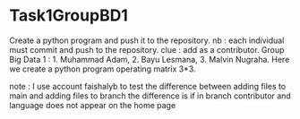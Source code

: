 # Task1GroupBD1
Create a python program and push it to the repository.
nb : each individual must commit and push to the repository.
clue : add as a contributor.
Group Big Data 1 : 1. Muhammad Adam, 2. Bayu Lesmana, 3. Malvin Nugraha.
Here we create a python program operating matrix 3*3.

note : I use account faishalyb to test the difference between adding files to main and adding files to branch 
the difference is if in branch contributor and language does not appear on the home page
